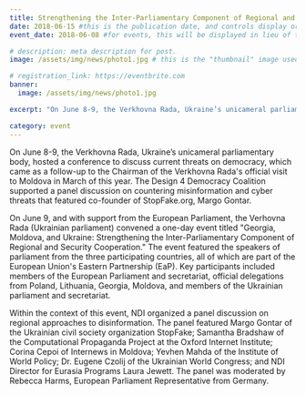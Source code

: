 ```yaml
---
title: Strengthening the Inter-Parliamentary Component of Regional and Security Cooperation
date: 2018-06-15 #this is the publication date, and controls display order.
event_date: 2018-06-08 #for events, this will be displayed in lieu of the post date.

# description: meta description for post.
image: /assets/img/news/photo1.jpg # this is the "thumbnail" image used for teaser and social media contexts throughout the site.

# registration_link: https://eventbrite.com
banner:
  image: /assets/img/news/photo1.jpg

excerpt: "On June 8-9, the Verkhovna Rada, Ukraine’s unicameral parliamentary body, hosted a conference to discuss current threats on democracy, which came as a follow-up to the Chairman of the Verkhovna Rada's official visit to Moldova in March of this year."

category: event
---
```

On June 8-9, the Verkhovna Rada, Ukraine’s unicameral parliamentary body, hosted a conference to discuss current threats on democracy, which came as a follow-up to the Chairman of the Verkhovna Rada's official visit to Moldova in March of this year. The Design 4 Democracy Coalition supported a panel discussion on countering misinformation and cyber threats that featured co-founder of StopFake.org, Margo Gontar.

On June 9, and with support from the European Parliament, the Verhovna Rada (Ukrainian parliament) convened a one-day event titled "Georgia, Moldova, and Ukraine: Strengthening the Inter-Parliamentary Component of Regional and Security Cooperation." The event featured the speakers of parliament from the three participating countries, all of which are part of the European Union's Eastern Partnership (EaP). Key participants included members of the European Parliament and secretariat, official delegations from Poland, Lithuania, Georgia, Moldova, and members of the Ukrainian parliament and secretariat. 

Within the context of this event, NDI organized a panel discussion on regional approaches to disinformation. The panel featured Margo Gontar of the Ukrainian civil society organization StopFake; Samantha Bradshaw of the Computational Propaganda Project at the Oxford Internet Institute; Corina Cepoi of Internews in Moldova; Yevhen Mahda of the Institute of World Policy; Dr. Eugene Czolij of the Ukrainian World Congress; and NDI Director for Eurasia Programs Laura Jewett. The panel was moderated by Rebecca Harms, European Parliament Representative from Germany.
